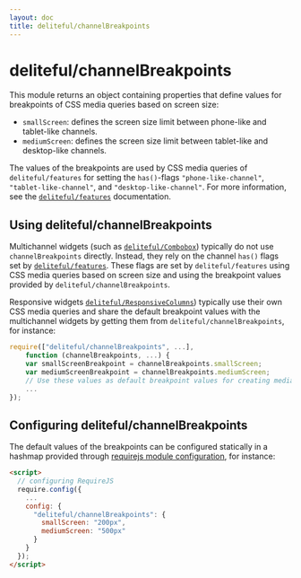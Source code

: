 ```yaml
---
layout: doc
title: deliteful/channelBreakpoints
---
```


# deliteful/channelBreakpoints

This module returns an object containing properties that define values for breakpoints
of CSS media queries based on screen size:

* `smallScreen`: defines the screen size limit between phone-like and tablet-like
channels.
* `mediumScreen`: defines the screen size limit between tablet-like and desktop-like
channels.

The values of the breakpoints are used by CSS media queries of `deliteful/features` for
setting the `has()`-flags `"phone-like-channel"`, `"tablet-like-channel"`, 
and `"desktop-like-channel"`. For more information, see the [`deliteful/features`](./features.html)
documentation.


## Using deliteful/channelBreakpoints

Multichannel widgets (such as [`deliteful/Combobox`](./Combobox.html)) typically do
not use `channelBreakpoints` directly. Instead, they rely on the channel `has()` flags
set by [`deliteful/features`](./features.html). These flags are set by `deliteful/features`
using CSS media queries based on screen size and using the breakpoint values provided by
`deliteful/channelBreakpoints`.

Responsive widgets [`deliteful/ResponsiveColumns`](./ResponsiveColumns.html)) typically
use their own CSS media queries and share the default breakpoint values with the 
multichannel widgets by getting them from `deliteful/channelBreakpoints`, for instance:

```js
require(["deliteful/channelBreakpoints", ...],
	function (channelBreakpoints, ...) {
	var smallScreenBreakpoint = channelBreakpoints.smallScreen;
	var mediumScreenBreakpoint = channelBreakpoints.mediumScreen;
	// Use these values as default breakpoint values for creating media queries
	...
});
```

## Configuring deliteful/channelBreakpoints

The default values of the breakpoints can be configured statically in a hashmap provided through
[requirejs module configuration](http://requirejs.org/docs/api.html#config-moduleconfig), for
instance:

```html
<script>
  // configuring RequireJS
  require.config({
    ...
    config: {
      "deliteful/channelBreakpoints": {
        smallScreen: "200px",
        mediumScreen: "500px"
      }
    }
  });
</script>
```

